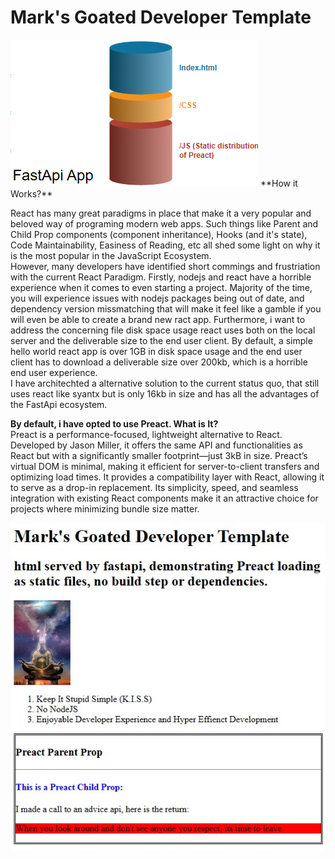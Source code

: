 <h1>Mark's Goated Developer Template</h1>
<img src="https://raw.githubusercontent.com/RetributionByRevenue/Mark-s-Goated-Developer-Template/main/Architecture.png">
**How it Works?**

React has many great paradigms in place that make it a very popular and beloved way of programing modern web apps. Such things like Parent and Child Prop components (component inheritance), Hooks (and it's state), Code Maintainability, Easiness of Reading, etc all shed some light on why it is the most popular in the JavaScript Ecosystem.
<br>However, many developers have identified short commings and frustriation with the current React Paradigm. Firstly, nodejs and react have a horrible experience when it comes to even starting a project. Majority of the time, you will experience issues with nodejs packages being out of date, and dependency version missmatching that will make it feel like a gamble if you will even be able to create a brand new ract app. Furthermore, i want to address the concerning file disk space usage react uses both on the local server and the deliverable size to the end user client. By default, a simple hello world react app is over 1GB in disk space usage and the end user client has to download a deliverable size over 200kb, which is a horrible end user experience. <br>
I have architechted a alternative solution to the current status quo, that still uses react like syantx but is only 16kb in size and has all the advantages of the FastApi ecosystem. 

**By default, i have opted to use Preact. What is It?**<br>
Preact is a performance-focused, lightweight alternative to React. Developed by Jason Miller, it offers the same API and functionalities as React but with a significantly smaller footprint—just 3kB in size. Preact’s virtual DOM is minimal, making it efficient for server-to-client transfers and optimizing load times. It provides a compatibility layer with React, allowing it to serve as a drop-in replacement.  Its simplicity, speed, and seamless integration with existing React components make it an attractive choice for projects where minimizing bundle size matter.

<img src="https://raw.githubusercontent.com/RetributionByRevenue/Mark-s-Goated-Developer-Template/main/Homepage.jpg">
